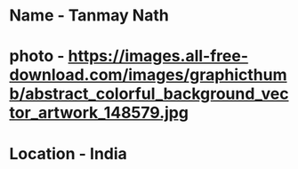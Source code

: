 # Name - Tanmay Nath

# photo - https://images.all-free-download.com/images/graphicthumb/abstract_colorful_background_vector_artwork_148579.jpg

# Location - India
